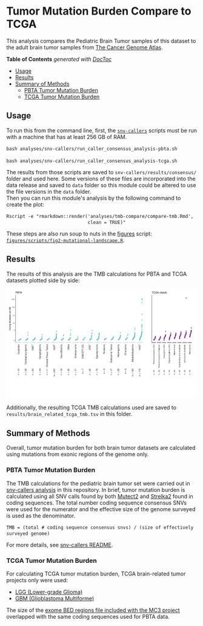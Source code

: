 # Tumor Mutation Burden Compare to TCGA

This analysis compares the Pediatric Brain Tumor samples of this dataset to the adult brain tumor samples from [The Cancer Genome Atlas](https://www.cancer.gov/about-nci/organization/ccg/research/structural-genomics/tcga).

<!-- START doctoc generated TOC please keep comment here to allow auto update -->
<!-- DON'T EDIT THIS SECTION, INSTEAD RE-RUN doctoc TO UPDATE -->
**Table of Contents**  *generated with [DocToc](https://github.com/thlorenz/doctoc)*

- [Usage](#usage)
- [Results](#results)
- [Summary of Methods](#summary-of-methods)
  - [PBTA Tumor Mutation Burden](#pbta-tumor-mutation-burden)
  - [TCGA Tumor Mutation Burden](#tcga-tumor-mutation-burden)

<!-- END doctoc generated TOC please keep comment here to allow auto update -->

## Usage

To run this from the command line, first, the [`snv-callers`](https://github.com/AlexsLemonade/OpenPBTA-analysis/tree/master/analyses/snv-callers#usage) scripts must be run with a machine that has at least 256 GB of RAM.

```
bash analyses/snv-callers/run_caller_consensus_analysis-pbta.sh

bash analyses/snv-callers/run_caller_consensus_analysis-tcga.sh
```

The results from those scripts are saved to `snv-callers/results/consensus/` folder and used here.
Some versions of these files are incorporated into the data release and saved to `data` folder so this module could be altered to use the file versions in the `data` folder.  
Then you can run this module's analysis by the following command to create the plot:
```
Rscript -e "rmarkdown::render('analyses/tmb-compare/compare-tmb.Rmd',
                              clean = TRUE)"
```
These steps are also run soup to nuts in the [figures](https://github.com/AlexsLemonade/OpenPBTA-analysis/tree/master/figures) script: [`figures/scripts/fig2-mutational-landscape.R`](https://github.com/AlexsLemonade/OpenPBTA-analysis/blob/master/figures/scripts/fig2-mutational-landscape.R).

## Results

The results of this analysis are the TMB calculations for PBTA and TCGA datasets plotted side by side:

![](plots/tmb-cdf-pbta-tcga.png)

Additionally, the resulting TCGA TMB calculations used are saved to `results/brain_related_tcga_tmb.tsv` in this folder.

## Summary of Methods

Overall, tumor mutation burden for both brain tumor datasets are calculated using mutations from exonic regions of the genome only.  

### PBTA Tumor Mutation Burden

The TMB calculations for the pediatric brain tumor set were carried out in [snv-callers analysis](https://github.com/AlexsLemonade/OpenPBTA-analysis/tree/master/analyses/snv-callers) in this repository.
In brief, tumor mutation burden is calculated using all SNV calls found by both
[Mutect2](https://software.broadinstitute.org/cancer/cga/mutect) and [Strelka2](https://github.com/Illumina/strelka) found in coding sequences.
The total number coding sequence consensus SNVs were used for the numerator and the effective size of the genome surveyed is used as the denominator.

```
TMB = (total # coding sequence consensus snvs) / (size of effectively surveyed genome)
```

For more details, see [snv-callers README](https://github.com/AlexsLemonade/OpenPBTA-analysis/tree/master/analyses/snv-callers).

### TCGA Tumor Mutation Burden

For calculating TCGA tumor mutation burden, TCGA brain-related tumor projects only were used:

- [LGG (Lower-grade Glioma)](https://www.nejm.org/doi/full/10.1056/NEJMoa1402121)
- [GBM (Glioblastoma Multiforme)](https://www.ncbi.nlm.nih.gov/pmc/articles/PMC3910500/)

The size of the [exome BED regions file included with the MC3 project](https://api.gdc.cancer.gov/data/7f0d3ab9-8bef-4e3b-928a-6090caae885b) overlapped with the same coding sequences used for PBTA data.
